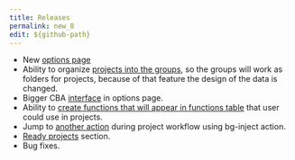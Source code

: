 ```yaml
---
title: Releases
permalink: new_8
edit: ${github-path}
---
```


- New [options page](/options)
- Ability to organize [projects into the groups](/project), so the groups will work as folders for projects, because of that feature the design of the data is changed.
- Bigger CBA [interface](/cba-big) in options page.
- Ability to [create functions that will appear in functions table](/functions-management) that user could use in projects.
- Jump to [another action](/bg-inject) during project workflow using bg-inject action.
- [Ready projects](/readyproj) section.
- Bug fixes.